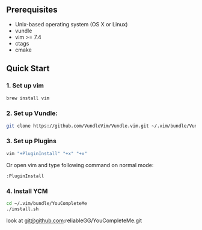 ## Prerequisites

* Unix-based operating system (OS X or Linux)
* vundle
* vim >= 7.4
* ctags
* cmake

## Quick Start

### 1. Set up vim

```bash
brew install vim
```

### 2. Set up Vundle:

```bash
git clone https://github.com/VundleVim/Vundle.vim.git ~/.vim/bundle/Vundle.vim
```

### 3. Set up Plugins

```bash
vim "+PluginInstall" "+x" "+x"
```

Or open vim and type following command on normal mode:

```
:PluginInstall
```

### 4. Install YCM

```bash
cd ~/.vim/bundle/YouCompleteMe
./install.sh
```

look at git@github.com:reliableGG/YouCompleteMe.git
